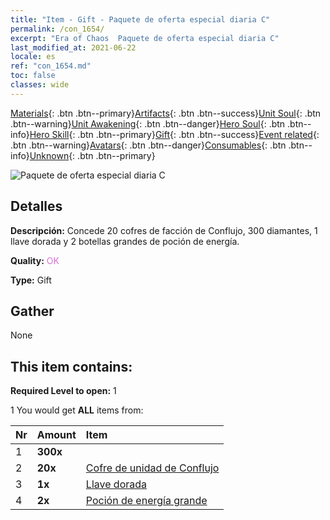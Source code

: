 ```yaml
---
title: "Item - Gift - Paquete de oferta especial diaria C"
permalink: /con_1654/
excerpt: "Era of Chaos  Paquete de oferta especial diaria C"
last_modified_at: 2021-06-22
locale: es
ref: "con_1654.md"
toc: false
classes: wide
---
```

 [Materials](/ItemsES/){: .btn .btn--primary}[Artifacts](/ItemsES/Artifacts/){: .btn .btn--success}[Unit Soul](/ItemsES/UnitSoul/){: .btn .btn--warning}[Unit Awakening](/ItemsES/UnitAwakening/){: .btn .btn--danger}[Hero Soul](/ItemsES/HeroSoul/){: .btn .btn--info}[Hero Skill](/ItemsES/HeroSkill/){: .btn .btn--primary}[Gift](/ItemsES/Gift/){: .btn .btn--success}[Event related](/ItemsES/Events/){: .btn .btn--warning}[Avatars](/ItemsES/Avatars/){: .btn .btn--danger}[Consumables](/ItemsES/Consumables/){: .btn .btn--info}[Unknown](/ItemsES/Unknown/){: .btn .btn--primary}

 ![Paquete de oferta especial diaria C](/images/t/i_907221.png)

## Detalles
 **Descripción:** Concede 20 cofres de facción de Conflujo, 300 diamantes, 1 llave dorada y 2 botellas grandes de poción de energía.

 **Quality:** <span style="color: #DA70D6">OK</span>

 **Type:** Gift

## Gather

  None

## This item contains:

 **Required Level to open:** 1

 1 You would get **ALL** items  from:

  | Nr | Amount |     Item    |
  |:---|:-------|:------------|
  | 1 |  **300x** | <i class="fas fa-gem"/> |  | 
  | 2 |  **20x** | [Cofre de unidad de Conflujo](/ItemsES/con_1275/) |  | 
  | 3 |  **1x** | [Llave dorada](/ItemsES/con_783/) |  | 
  | 4 |  **2x** | [Poción de energía grande](/ItemsES/con_706/) |  | 
